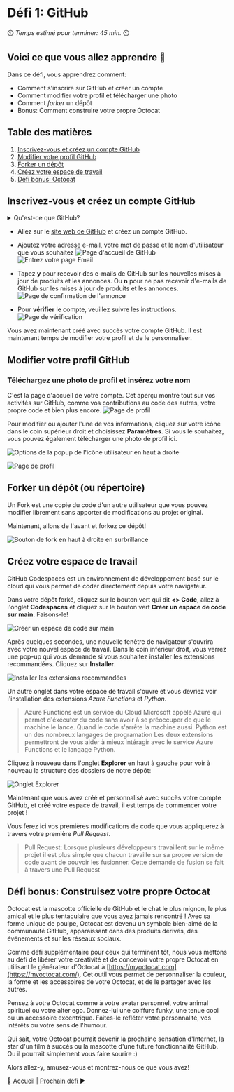 # Défi 1: GitHub

⏲️ _Temps estimé pour terminer: 45 min._ ⏲️

## Voici ce que vous allez apprendre 🎯

Dans ce défi, vous apprendrez comment:

- Comment s'inscrire sur GitHub et créer un compte
- Comment modifier votre profil et télécharger une photo
- Comment *forker* un dépôt
- Bonus: Comment construire votre propre Octocat

## Table des matières

1. [Inscrivez-vous et créez un compte GitHub](#inscrivez-vous-et-creez-un-compte-github)
2. [Modifier votre profil GitHub](#modifier-votre-profil-github)
3. [Forker un dépôt](#forker-un-depot)
4. [Créez votre espace de travail](#creez-votre-espace-de-travail)
5. [Défi bonus: Octocat](#defi-bonus-construisez-votre-propre-octocat)

## Inscrivez-vous et créez un compte GitHub

<details>
<summary>Qu'est-ce que GitHub?</summary>

GitHub est en réalité deux choses: **Git** et **Hub**.

**Git** est un logiciel de contrôle de version. Il permet aux développeurs de travailler sur un projet spécifique en même temps en suivant les modifications. Si quelque chose ne va pas, vous pouvez facilement annuler les modifications avec Git.

**Hub** n'est rien de spécial en soi, mais il représente le "réseau social" des développeurs construit sur Git. Bien que GitHub ne possède pas le logiciel Git, il a créé une plateforme qui facilite l'accès et la collaboration avec Git. La caractéristique révolutionnaire de GitHub est qu'il rend super facile de partager/montrer votre code avec le monde ou simplement de le stocker. Vous n'avez plus à vous soucier de l'endroit où vous stockez votre code. Les entreprises ont des comptes GitHub pour la même raison. GitHub fournit un moyen facile de stocker votre code en ligne avec un contrôle de version intégré.

</details>

- Allez sur le [site web de GitHub](https://github.com/) et créez un compte GitHub.
- Ajoutez votre adresse e-mail, votre mot de passe et le nom d'utilisateur que vous souhaitez
  ![Page d'accueil de GitHub](./images/light/GithubSignUp.png)
  ![Entrez votre page Email](./images/light/EnterEmail.png)
- Tapez **y** pour recevoir des e-mails de GitHub sur les nouvelles mises à jour de produits et les annonces. Ou **n** pour ne pas recevoir d'e-mails de GitHub sur les mises à jour de produits et les annonces.
  ![Page de confirmation de l'annonce](./images/light/NoAnnouncements.png)

- Pour **vérifier** le compte, veuillez suivre les instructions.
  ![Page de vérification](./images/light/Verification.png)

Vous avez maintenant créé avec succès votre compte GitHub. Il est maintenant temps de modifier votre profil et de le personnaliser.

## Modifier votre profil GitHub

### Téléchargez une photo de profil et insérez votre nom

C'est la page d'accueil de votre compte. Cet aperçu montre tout sur vos activités sur GitHub, comme vos contributions au code des autres, votre propre code et bien plus encore.
![Page de profil](./images/light/AccountFrontpage.png)

Pour modifier ou ajouter l'une de vos informations, cliquez sur votre icône dans le coin supérieur droit et choisissez **Paramètres**. Si vous le souhaitez, vous pouvez également télécharger une photo de profil ici.

![Options de la popup de l'icône utilisateur en haut à droite](./images/light/Settings.png)

![Page de profil](./images/light/EditProfile.gif)

## Forker un dépôt (ou répertoire)

Un Fork est une copie du code d'un autre utilisateur que vous pouvez modifier librement sans apporter de modifications au projet original.

Maintenant, allons de l'avant et forkez ce dépôt!

![Bouton de fork en haut à droite en surbrillance](./images/light/ForkTheRepository.png)

## Créez votre espace de travail

GitHub Codespaces est un environnement de développement basé sur le cloud qui vous permet de coder directement depuis votre navigateur.

Dans votre dépôt forké, cliquez sur le bouton vert qui dit **<> Code**, allez à l'onglet **Codespaces** et cliquez sur le bouton vert **Créer un espace de code sur main**. Faisons-le!

![Créer un espace de code sur main](./images/light/CreateCodespace.png)

Après quelques secondes, une nouvelle fenêtre de navigateur s'ouvrira avec votre nouvel espace de travail. Dans le coin inférieur droit, vous verrez une pop-up qui vous demande si vous souhaitez installer les extensions recommandées. Cliquez sur **Installer**.

![Installer les extensions recommandées](./images/light/InstallRecommendedExtensions.png)

Un autre onglet dans votre espace de travail s'ouvre et vous devriez voir l'installation des extensions *Azure Functions* et *Python*. 

> Azure Functions est un service du Cloud Microsoft appelé Azure qui permet d'éxécuter du code sans avoir à se préoccuper de quelle machine le lance. Quand le code s'arrête la machine aussi.
> Python est un des nombreux langages de programation
> Les deux extensions permettront de vous aider à mieux intéragir avec le service Azure Functions et le langage Python.

Cliquez à nouveau dans l'onglet **Explorer** en haut à gauche pour voir à nouveau la structure des dossiers de notre dépôt:

![Onglet Explorer](./images/light/ExplorerTab.png)

Maintenant que vous avez créé et personnalisé avec succès votre compte GitHub, et créé votre espace de travail, il est temps de commencer votre projet !

Vous ferez ici vos premières modifications de code que vous appliquerez à travers votre première *Pull Request*.

> Pull Request: Lorsque plusieurs développeurs travaillent sur le même projet il est plus simple que chacun travaille sur sa propre version de code avant de pouvoir les fusionner. Cette demande de fusion se fait à travers une Pull Request

## Défi bonus: Construisez votre propre Octocat

Octocat est la mascotte officielle de GitHub et le chat le plus mignon, le plus amical et le plus tentaculaire que vous ayez jamais rencontré ! Avec sa forme unique de poulpe, Octocat est devenu un symbole bien-aimé de la communauté GitHub, apparaissant dans des produits dérivés, des événements et sur les réseaux sociaux.

Comme défi supplémentaire pour ceux qui terminent tôt, nous vous mettons au défi de libérer votre créativité et de concevoir votre propre Octocat en utilisant le générateur d'Octocat à [https://myoctocat.com](https://myoctocat.com/). Cet outil vous permet de personnaliser la couleur, la forme et les accessoires de votre Octocat, et de le partager avec les autres.

Pensez à votre Octocat comme à votre avatar personnel, votre animal spirituel ou votre alter ego. Donnez-lui une coiffure funky, une tenue cool ou un accessoire excentrique. Faites-le refléter votre personnalité, vos intérêts ou votre sens de l'humour.

Qui sait, votre Octocat pourrait devenir la prochaine sensation d'Internet, la star d'un film à succès ou la mascotte d'une future fonctionnalité GitHub. Ou il pourrait simplement vous faire sourire :)

Alors allez-y, amusez-vous et montrez-nous ce que vous avez!

[🔼 Accueil](../../../README_FR.md) | [Prochain défi ▶](../ApplicationPart1/README_FR.md)
